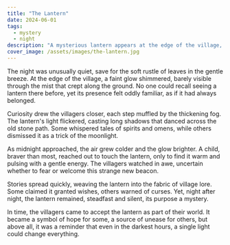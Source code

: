 ```yaml
---
title: "The Lantern"
date: 2024-06-01
tags:
  - mystery
  - night
description: "A mysterious lantern appears at the edge of the village, drawing the curiosity of all who see its glow."
cover_image: /assets/images/the-lantern.jpg
---
```


The night was unusually quiet, save for the soft rustle of leaves in the gentle breeze. At the edge of the village, a faint glow shimmered, barely visible through the mist that crept along the ground. No one could recall seeing a lantern there before, yet its presence felt oddly familiar, as if it had always belonged.

Curiosity drew the villagers closer, each step muffled by the thickening fog. The lantern's light flickered, casting long shadows that danced across the old stone path. Some whispered tales of spirits and omens, while others dismissed it as a trick of the moonlight.

As midnight approached, the air grew colder and the glow brighter. A child, braver than most, reached out to touch the lantern, only to find it warm and pulsing with a gentle energy. The villagers watched in awe, uncertain whether to fear or welcome this strange new beacon.

Stories spread quickly, weaving the lantern into the fabric of village lore. Some claimed it granted wishes, others warned of curses. Yet, night after night, the lantern remained, steadfast and silent, its purpose a mystery.

In time, the villagers came to accept the lantern as part of their world. It became a symbol of hope for some, a source of unease for others, but above all, it was a reminder that even in the darkest hours, a single light could change everything.
